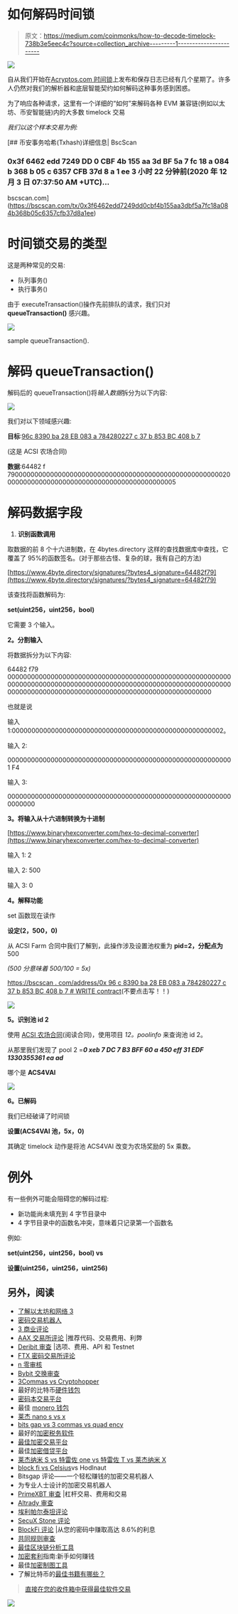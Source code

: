 # 如何解码时间锁

> 原文：<https://medium.com/coinmonks/how-to-decode-timelock-738b3e5eec4c?source=collection_archive---------1----------------------->

![](img/cc0ca0c9e6e10fde89ce3b6903eeeefa.png)

自从我们开始在[Acryptos.com 时间锁](https://getunrekt.medium.com/acs-timelock-transaction-log-d084a735c95a)上发布和保存日志已经有几个星期了。许多人仍然对我们的解析器和底层智能契约如何解码这种事务感到困惑。

为了响应各种请求，这里有一个详细的“如何”来解码各种 EVM 兼容链(例如以太坊、币安智能链)内的大多数 timelock 交易

*我们以这个样本交易为例:*

[](https://bscscan.com/tx/0x3f6462edd7249dd0cbf4b155aa3dbf5a7fc18a084b368b05c6357cfb37d8a1ee) [## 币安事务哈希(Txhash)详细信息| BscScan

### 0x3f 6462 edd 7249 DD 0 CBF 4b 155 aa 3d BF 5a 7 fc 18 a 084 b 368 b 05 c 6357 CFB 37d 8 a 1 ee 3 小时 22 分钟前(2020 年 12 月 3 日 07:37:50 AM +UTC)…

bscscan.com](https://bscscan.com/tx/0x3f6462edd7249dd0cbf4b155aa3dbf5a7fc18a084b368b05c6357cfb37d8a1ee) 

# 时间锁交易的类型

这是两种常见的交易:

*   队列事务()
*   执行事务()

由于 executeTransaction()操作先前排队的请求，我们只对 **queueTransaction()** 感兴趣。

![](img/a1a6f165c01b8e0629f507cc9791030a.png)

sample queueTransaction().

# 解码 queueTransaction()

解码后的 queueTransaction()将*输入数据*拆分为以下内容:

![](img/83ca7e172d879f31a80eb1ca915993fd.png)

我们对以下领域感兴趣:

**目标**:[96c 8390 ba 28 EB 083 a 784280227 c 37 b 853 BC 408 b 7](https://bscscan.com/address/0x96c8390ba28eb083a784280227c37b853bc408b7)

(这是 ACSI 农场合同)

**数据**:64482 f 7900000000000000000000000000000000000000000000000000000200000000000000000000000000000000000000000005

# 解码数据字段

1.  **识别函数调用**

取数据的前 8 个十六进制数，在 4bytes.directory 这样的查找数据库中查找，它覆盖了 95%的函数签名。(对于那些古怪、复杂的球，我有自己的方法)

[https://www.4byte.directory/signatures/?bytes4_signature=64482f79](https://www.4byte.directory/signatures/?bytes4_signature=64482f79)

该查找将函数解码为:

**set(uint256，uint256，bool)**

它需要 3 个输入。

**2。分割输入**

将数据拆分为以下内容:

64482 f79
0000000000000000000000000000000000000000000000000000000000000000000000000000000000000000000000000000000000000000000000000000000000000000000000000000000000000000000000

也就是说

输入 1:000000000000000000000000000000000000000000000000000002。

输入 2:

0000000000000000000000000000000000000000000000000000000001 F4

输入 3:

0000000000000000000000000000000000000000000000000000000000000000

**3。将输入从十六进制转换为十进制**

[https://www.binaryhexconverter.com/hex-to-decimal-converter](https://www.binaryhexconverter.com/hex-to-decimal-converter)

输入 1: 2

输入 2: 500

输入 3: 0

**4。解释功能**

set 函数现在读作

**设定(2，500，0)**

从 ACSI Farm 合同中我们了解到，此操作涉及设置池权重为 **pid=2，分配点为**500

*(500 分意味着 500/100 = 5x)*

[https://bscscan . com/address/0x 96 c 8390 ba 28 EB 083 a 784280227 c 37 b 853 BC 408 b 7 # WRITE contract](https://bscscan.com/address/0x96c8390ba28eb083a784280227c37b853bc408b7#writeContract)(不要点击写！！)

![](img/bcd945249839dbd9e281d02055dcf5d9.png)

**5。识别池 id 2**

使用 [ACSI 农场合同](https://bscscan.com/address/0x96c8390ba28eb083a784280227c37b853bc408b7#readContract)(阅读合同)，使用项目 *12。poolinfo* 来查询池 id 2。

从那里我们发现了 pool 2 =***0 xeb 7 DC 7 B3 BFF 60 a 450 eff 31 EDF 1330355361 ea ad***

哪个是 **ACS4VAI**

![](img/1490473b6c29488a3f64c6d5ddc937ac.png)

**6。已解码**

我们已经破译了时间锁

**设置(ACS4VAI 池，5x，0)**

其确定 timelock 动作是将池 ACS4VAI 改变为农场奖励的 5x 乘数。

# 例外

有一些例外可能会阻碍您的解码过程:

*   新功能尚未填充到 4 字节目录中
*   4 字节目录中的函数名冲突，意味着只记录第一个函数名

例如:

**set(uint256，uint256，bool) vs**

**设置(uint256，uint256，uint256)**

## 另外，阅读

*   [了解以太坊和网络 3](https://blog.coincodecap.com/go/learn)
*   [密码交易机器人](/coinmonks/crypto-trading-bot-c2ffce8acb2a)
*   [3 商业评论](/coinmonks/3commas-review-an-excellent-crypto-trading-bot-2020-1313a58bec92)
*   [AAX 交易所评论](/coinmonks/aax-exchange-review-2021-67c5ea09330c) |推荐代码、交易费用、利弊
*   [Deribit 审查](/coinmonks/deribit-review-options-fees-apis-and-testnet-2ca16c4bbdb2) |选项、费用、API 和 Testnet
*   [FTX 密码交易所评论](/coinmonks/ftx-crypto-exchange-review-53664ac1198f)
*   [n 零审核](/coinmonks/ngrave-zero-review-c465cf8307fc)
*   [Bybit 交换审查](/coinmonks/bybit-exchange-review-dbd570019b71)
*   [3Commas vs Cryptohopper](/coinmonks/cryptohopper-vs-3commas-vs-shrimpy-a2c16095b8fe)
*   最好的比特币[硬件钱包](/coinmonks/the-best-cryptocurrency-hardware-wallets-of-2020-e28b1c124069?source=friends_link&sk=324dd9ff8556ab578d71e7ad7658ad7c)
*   [密码本交易平台](/coinmonks/top-10-crypto-copy-trading-platforms-for-beginners-d0c37c7d698c)
*   最佳 [monero 钱包](https://blog.coincodecap.com/best-monero-wallets)
*   [莱杰 nano s vs x](https://blog.coincodecap.com/ledger-nano-s-vs-x)
*   [bits gap vs 3 commas vs quad ency](https://blog.coincodecap.com/bitsgap-3commas-quadency)
*   最好的[加密税务软件](/coinmonks/best-crypto-tax-tool-for-my-money-72d4b430816b)
*   [最佳加密交易平台](/coinmonks/the-best-crypto-trading-platforms-in-2020-the-definitive-guide-updated-c72f8b874555)
*   最佳[加密借贷平台](/coinmonks/top-5-crypto-lending-platforms-in-2020-that-you-need-to-know-a1b675cec3fa)
*   [莱杰纳米 S vs 特雷佐 one vs 特雷佐 T vs 莱杰纳米 X](https://blog.coincodecap.com/ledger-nano-s-vs-trezor-one-ledger-nano-x-trezor-t)
*   [block fi vs Celsius](/coinmonks/blockfi-vs-celsius-vs-hodlnaut-8a1cc8c26630)vs Hodlnaut
*   Bitsgap 评论——一个轻松赚钱的加密交易机器人
*   为专业人士设计的加密交易机器人
*   [PrimeXBT 审查](/coinmonks/primexbt-review-88e0815be858) |杠杆交易、费用和交易
*   [Altrady 审查](https://blog.coincodecap.com/altrady-reivew)
*   [埃利帕尔泰坦评论](/coinmonks/ellipal-titan-review-85e9071dd029)
*   [SecuX Stone 评论](https://blog.coincodecap.com/secux-stone-hardware-wallet-review)
*   [BlockFi 评论](/coinmonks/blockfi-review-53096053c097) |从您的密码中赚取高达 8.6%的利息
*   [共同规则审查](https://blog.coincodecap.com/coinrule-review-a-perfect-trading-bot)
*   [最佳区块链分析工具](https://bitquery.io/blog/best-blockchain-analysis-tools-and-software)
*   [加密套利](/coinmonks/crypto-arbitrage-guide-how-to-make-money-as-a-beginner-62bfe5c868f6)指南:新手如何赚钱
*   最佳[加密制图工具](/coinmonks/what-are-the-best-charting-platforms-for-cryptocurrency-trading-85aade584d80)
*   了解比特币的[最佳书籍有哪些？](/coinmonks/what-are-the-best-books-to-learn-bitcoin-409aeb9aff4b)

> [直接在您的收件箱中获得最佳软件交易](/coinmonks/newsletters/coinmonks)

[![](img/160ce73bd06d46c2250251e7d5969f9d.png)](https://medium.com/coinmonks/newsletters/coinmonks)